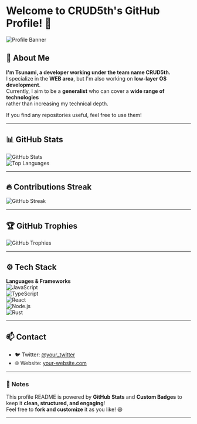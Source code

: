# Welcome to CRUD5th's GitHub Profile! 🚀

![Profile Banner](https://user-images.githubusercontent.com/your-image/banner.png)

## 🌊 About Me
**I'm Tsunami, a developer working under the team name CRUD5th.**  
I specialize in the **WEB area**, but I'm also working on **low-layer OS development**.  
Currently, I aim to be a **generalist** who can cover a **wide range of technologies**  
rather than increasing my technical depth.  

If you find any repositories useful, feel free to use them!  

---
## 📊 GitHub Stats
![GitHub Stats](https://github-readme-stats.vercel.app/api?username=crudfifth&show_icons=true&theme=radical)  
![Top Languages](https://github-readme-stats.vercel.app/api/top-langs/?username=crudfifth&layout=compact&theme=tokyonight)

---
## 🔥 Contributions Streak
![GitHub Streak](https://github-readme-streak-stats.herokuapp.com/?user=crudfifth&theme=radical)

---
## 🏆 GitHub Trophies
![GitHub Trophies](https://github-profile-trophy.vercel.app/?username=crudfifth&theme=radical&margin-w=15)

---
## ⚙️ Tech Stack
**Languages & Frameworks**  
![JavaScript](https://img.shields.io/badge/JavaScript-F7DF1E?style=for-the-badge&logo=javascript&logoColor=black)  
![TypeScript](https://img.shields.io/badge/TypeScript-007ACC?style=for-the-badge&logo=typescript&logoColor=white)  
![React](https://img.shields.io/badge/React-61DAFB?style=for-the-badge&logo=react&logoColor=black)  
![Node.js](https://img.shields.io/badge/Node.js-339933?style=for-the-badge&logo=nodedotjs&logoColor=white)  
![Rust](https://img.shields.io/badge/Rust-000000?style=for-the-badge&logo=rust&logoColor=white)  

---
## 📫 Contact
- 🐦 Twitter: [@your_twitter](https://twitter.com/your_twitter)
- 🌐 Website: [your-website.com](https://your-website.com)

---
### 📝 Notes
This profile README is powered by **GitHub Stats** and **Custom Badges** to keep it **clean, structured, and engaging**!  
Feel free to **fork and customize** it as you like! 😃

---
<!--
**crudfifth/crudfifth** is a ✨ _special_ ✨ repository because its `README.md` (this file) appears on your GitHub profile.
-->
